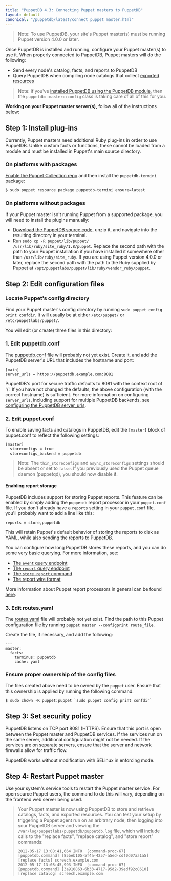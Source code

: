 ```yaml
---
title: "PuppetDB 4.3: Connecting Puppet masters to PuppetDB"
layout: default
canonical: "/puppetdb/latest/connect_puppet_master.html"
---
```


[puppetdb_download]: http://downloads.puppetlabs.com/puppetdb
[puppetdb_conf]: ./puppetdb_connection.html
[routes_yaml]: {{puppet}}/config_file_routes.html
[exported]: {{puppet}}/lang_exported.html
[install_via_module]: ./install_via_module.html
[report_processors]: {{puppet}}/reporting_about.html
[event]: ./api/query/v4/events.html
[report]: ./api/query/v4/reports.html
[store_report]: ./api/command/v1/commands.html#store-report-version-7
[report_format]: ./api/wire_format/report_format_v5.html
[puppetdb_server_urls]: ./puppetdb_connection.html#serverurls

> Note: To use PuppetDB, your site's Puppet master(s) must be running Puppet version 4.0.0 or later.

Once PuppetDB is installed and running, configure your Puppet master(s) to use it. When properly connected to PuppetDB, Puppet masters will do the following:

* Send every node's catalog, facts, and reports to PuppetDB
* Query PuppetDB when compiling node catalogs that collect [exported resources][exported]

> Note: if you've [installed PuppetDB using the PuppetDB module][install_via_module], then the `puppetdb::master::config` class is taking care of all of this for you.

 **Working on your Puppet master server(s),** follow all of the instructions below:

## Step 1: Install plug-ins

Currently, Puppet masters need additional Ruby plug-ins in order to use PuppetDB. Unlike custom facts or functions, these cannot be loaded from a module and must be installed in Puppet's main source directory.

### On platforms with packages

[Enable the Puppet Collection repo]({{puppet}}/puppet_collections.html) and then install the `puppetdb-termini` package:

    $ sudo puppet resource package puppetdb-termini ensure=latest

### On platforms without packages

If your Puppet master isn't running Puppet from a supported package, you will need to install the plugins manually:

* [Download the PuppetDB source code][puppetdb_download], unzip it, and navigate into the resulting directory in your terminal.
* Run `sudo cp -R puppet/lib/puppet/ /usr/lib/ruby/site_ruby/1.8/puppet`. Replace the second path with the path to your Puppet installation if you have installed it somewhere other than `/usr/lib/ruby/site_ruby`. If you are using Puppet version 4.0.0 or later, replace the second path with the path to the Ruby supplied by Puppet at `/opt/puppetlabs/puppet/lib/ruby/vendor_ruby/puppet`.

## Step 2: Edit configuration files

### Locate Puppet's config directory

Find your Puppet master's config directory by running `sudo puppet config print confdir`. It will usually be at either `/etc/puppet/` or `/etc/puppetlabs/puppet/`.

You will edit (or create) three files in this directory:

### 1. Edit puppetdb.conf

The [puppetdb.conf][puppetdb_conf] file will probably not yet exist. Create it, and add the PuppetDB server's URL that includes the hostname and port:

    [main]
    server_urls = https://puppetdb.example.com:8081

PuppetDB's port for secure traffic defaults to 8081 with the context root of '/'. If you have not changed the defaults, the above configuration (with the correct hostname) is sufficient. For more information on configuring `server_urls`, including support for multiple PuppetDB backends, see [configuring the PuppetDB server_urls][puppetdb_server_urls].

### 2. Edit puppet.conf

To enable saving facts and catalogs in PuppetDB, edit the `[master]` block of puppet.conf to reflect the following settings:

    [master]
      storeconfigs = true
      storeconfigs_backend = puppetdb

> Note: The `thin_storeconfigs` and `async_storeconfigs` settings should be absent or set to `false`. If you previously used the Puppet queue daemon (puppetqd), you should now disable it.

#### Enabling report storage

PuppetDB includes support for storing Puppet reports. This feature can be
enabled by simply adding the `puppetdb` report processor in your `puppet.conf`
file. If you don't already have a `reports` setting in your `puppet.conf`
file, you'll probably want to add a line like this:

    reports = store,puppetdb

This will retain Puppet's default behavior of storing the reports to disk as YAML,
while also sending the reports to PuppetDB.

You can configure how long PuppetDB stores these reports, and you can do some
very basic querying. For more information, see:

* [The `event` query endpoint][event]
* [The `report` query endpoint][report]
* [The `store report` command][store_report]
* [The report wire format][report_format]

More information about Puppet report processors in general can be found
[here][report_processors].

### 3. Edit routes.yaml

The [routes.yaml][routes_yaml] file will probably not yet exist. Find the path to this Puppet configuration file by running `puppet master --configprint route_file`.

Create the file, if necessary, and add the following:

    ---
    master:
      facts:
        terminus: puppetdb
        cache: yaml

### Ensure proper ownership of the config files

The files created above need to be owned by the `puppet` user. Ensure that
this ownership is applied by running the following command:

    $ sudo chown -R puppet:puppet `sudo puppet config print confdir`

## Step 3: Set security policy

PuppetDB listens on TCP port 8081 (HTTPS). Ensure that this port is open between
the Puppet master and PuppetDB services. If the services run on the same server, additional configuration might not be needed. If the services are on separate
servers, ensure that the server and network firewalls allow for traffic flow.

PuppetDB works without modification with SELinux in enforcing mode.

## Step 4: Restart Puppet master

Use your system's service tools to restart the Puppet master service. For open source Puppet users, the command to do this will vary, depending on the frontend web server being used.

> Your Puppet master is now using PuppetDB to store and retrieve catalogs, facts, and exported resources. You can test your setup by triggering a Puppet agent run on an arbitrary node, then logging into your PuppetDB server and viewing the `/var/log/puppetlabs/puppetdb/puppetdb.log` file, which will include calls to the "replace facts", "replace catalog", and "store report" commands:
>
>     2012-05-17 13:08:41,664 INFO  [command-proc-67] [puppetdb.command] [85beb105-5f4a-4257-a5ed-cdf0d07aa1a5] [replace facts] screech.example.com
>     2012-05-17 13:08:45,993 INFO  [command-proc-67] [puppetdb.command] [3a910863-6b33-4717-95d2-39edf92c8610] [replace catalog] screech.example.com
